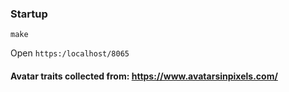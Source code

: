 
### Startup
```
make
```
 
Open `https:/localhost/8065`

#### Avatar traits collected from: https://www.avatarsinpixels.com/
